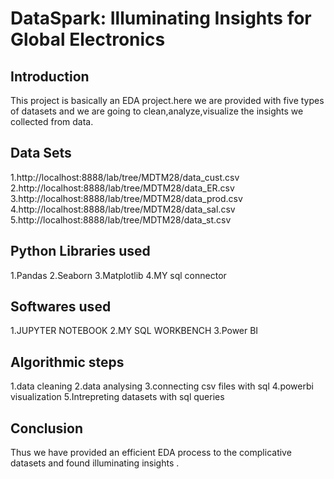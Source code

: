 # DataSpark: Illuminating Insights for Global Electronics

## Introduction
This project is basically an EDA project.here we are provided with five types of datasets and we are going to clean,analyze,visualize the insights we collected from data.

## Data Sets

1.http://localhost:8888/lab/tree/MDTM28/data_cust.csv
2.http://localhost:8888/lab/tree/MDTM28/data_ER.csv
3.http://localhost:8888/lab/tree/MDTM28/data_prod.csv
4.http://localhost:8888/lab/tree/MDTM28/data_sal.csv
5.http://localhost:8888/lab/tree/MDTM28/data_st.csv
## Python Libraries used

1.Pandas
2.Seaborn
3.Matplotlib
4.MY sql connector

## Softwares used

1.JUPYTER NOTEBOOK
2.MY SQL WORKBENCH
3.Power BI
## Algorithmic steps


1.data cleaning
2.data analysing
3.connecting csv files with sql
4.powerbi visualization
5.Intrepreting datasets with sql queries
## Conclusion
     
Thus we have provided an efficient EDA process to the complicative datasets and found illuminating insights .

